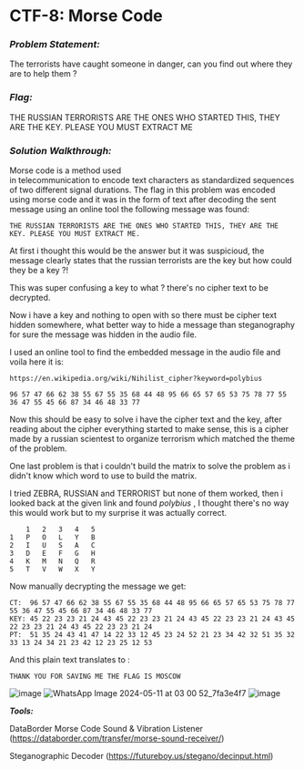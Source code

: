 
# CTF-8: Morse Code
### ***Problem Statement:***

The terrorists have caught someone in danger, can you find out where they are to help them ?

### ***Flag:***

THE RUSSIAN TERRORISTS ARE THE ONES WHO STARTED THIS, THEY ARE THE KEY. PLEASE YOU MUST EXTRACT ME


### ***Solution Walkthrough:***

Morse code is a method used in telecommunication to encode text characters as standardized sequences of two different signal durations.
The flag in this problem was encoded using morse code and it was in the form of text after decoding the sent message using an online tool the following message was found:
```
THE RUSSIAN TERRORISTS ARE THE ONES WHO STARTED THIS, THEY ARE THE KEY. PLEASE YOU MUST EXTRACT ME.
```
At first i thought this would be the answer but it was suspicioud, the message clearly states that the russian terrorists are the key but how could they be a key ?!

This was super confusing a key to what ? there's no cipher text to be decrypted.

Now i have a key and nothing to open with so there must be cipher text hidden somewhere,
what better way to hide a message than steganography for sure the message was hidden in the audio file.

I used an online tool to find the embedded message in the audio file and voila here it is:
```
https://en.wikipedia.org/wiki/Nihilist_cipher?keyword=polybius

96 57 47 66 62 38 55 67 55 35 68 44 48 95 66 65 57 65 53 75 78 77 55 36 47 55 45 66 87 34 46 48 33 77
```
Now this should be easy to solve i have the cipher text and the key, after reading about the cipher everything started to make sense, this is a cipher made by a russian scientest to organize terrorism which matched the theme of the problem.

One last problem is that i couldn't build the matrix to solve the problem as i didn't know which word to use to build the matrix.

I tried ZEBRA, RUSSIAN and TERRORIST but none of them worked, then i looked back at the given link and found *polybius* , I thought there's no way this would work but to my surprise it was actually correct.

        1	2	3	4	5
    1	P	O	L	Y	B
    2	I	U	S	A	C
    3	D	E	F	G	H
    4	K	M	N	Q	R
    5	T	V	W	X	Y

Now manually decrypting the message we get:
```
CT:  96 57 47 66 62 38 55 67 55 35 68 44 48 95 66 65 57 65 53 75 78 77 55 36 47 55 45 66 87 34 46 48 33 77
KEY: 45 22 23 23 21 24 43 45 22 23 23 21 24 43 45 22 23 23 21 24 43 45 22 23 23 21 24 43 45 22 23 23 21 24 
PT:  51 35 24 43 41 47 14 22 33 12 45 23 24 52 21 23 34 42 32 51 35 32 33 13 24 34 21 23 42 12 23 25 12 53

```

And this plain text translates to :
```
THANK YOU FOR SAVING ME THE FLAG IS MOSCOW

```
![image](https://github.com/ahmedoshelmy/Secure-Chat/assets/36341168/f9044ce3-25a2-46f3-8d6f-3631bfbc62b7)
![WhatsApp Image 2024-05-11 at 03 00 52_7fa3e4f7](https://github.com/ahmedoshelmy/Secure-Chat/assets/36341168/49ea17ef-2223-482b-884f-93fcb833548b)
![image](https://github.com/ahmedoshelmy/Secure-Chat/assets/36341168/f9bfe1f6-04e8-4ae0-b060-f69c36a564e4)

***Tools:*** 

DataBorder Morse Code Sound & Vibration Listener (https://databorder.com/transfer/morse-sound-receiver/)

Steganographic Decoder (https://futureboy.us/stegano/decinput.html)
